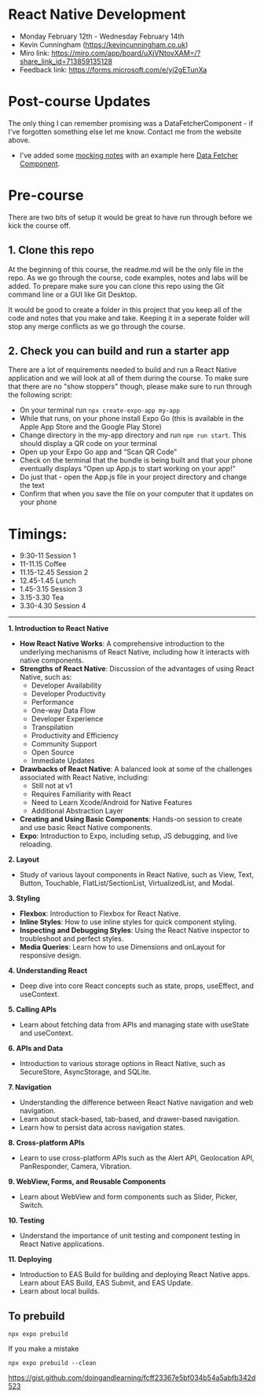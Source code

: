 # React Native Development

- Monday February 12th - Wednesday February 14th
- Kevin Cunningham (https://kevincunningham.co.uk)
- Miro link: https://miro.com/app/board/uXjVNtovXAM=/?share_link_id=713859135128
- Feedback link: https://forms.microsoft.com/e/yj2gETunXa

# Post-course Updates

The only thing I can remember promising was a DataFetcherComponent - if I've forgotten something else let me know. Contact me from the website above.

- I've added some [mocking notes](./mocking) with an example here [Data Fetcher Component](./04-testing/components/DataFetcherComponent/index.js).


# Pre-course

There are two bits of setup it would be great to have run through before we kick the course off.

## 1. Clone this repo

At the beginning of this course, the readme.md will be the only file in the repo. As we go through the course, code examples, notes and labs will be added. To prepare make sure you can clone this repo using the Git command line or a GUI like Git Desktop.

It would be good to create a folder in this project that you keep all of the code and notes that you make and take. Keeping it in a seperate folder will stop any merge conflicts as we go through the course.

## 2. Check you can build and run a starter app

There are a lot of requirements needed to build and run a React Native application and we will look at all of them during the course. To make sure that there are no "show stoppers" though, please make sure to run through the following script:

- On your terminal run `npx create-expo-app my-app`
- While that runs, on your phone install Expo Go (this is available in the Apple App Store and the Google Play Store)
- Change directory in the my-app directory and run `npm run start`. This should display a QR code on your terminal
- Open up your Expo Go app and “Scan QR Code”
- Check on the terminal that the bundle is being built and that your phone eventually displays “Open up App.js to start working on your app!”
- Do just that - open the App.js file in your project directory and change the text
- Confirm that when you save the file on your computer that it updates on your phone

# Timings:

- 9:30-11 Session 1
- 11-11.15 Coffee
- 11.15-12.45 Session 2
- 12.45-1.45 Lunch
- 1.45-3.15 Session 3
- 3.15-3.30 Tea
- 3.30-4.30 Session 4

---

**1. Introduction to React Native**

- **How React Native Works**: A comprehensive introduction to the underlying mechanisms of React Native, including how it interacts with native components.
- **Strengths of React Native**: Discussion of the advantages of using React Native, such as:
  - Developer Availability
  - Developer Productivity
  - Performance
  - One-way Data Flow
  - Developer Experience
  - Transpilation
  - Productivity and Efficiency
  - Community Support
  - Open Source
  - Immediate Updates
- **Drawbacks of React Native**: A balanced look at some of the challenges associated with React Native, including:
  - Still not at v1
  - Requires Familiarity with React
  - Need to Learn Xcode/Android for Native Features
  - Additional Abstraction Layer
- **Creating and Using Basic Components**: Hands-on session to create and use basic React Native components.
- **Expo**: Introduction to Expo, including setup, JS debugging, and live reloading.

**2. Layout**

- Study of various layout components in React Native, such as View, Text, Button, Touchable, FlatList/SectionList, VirtualizedList, and Modal.

**3. Styling**

- **Flexbox**: Introduction to Flexbox for React Native.
- **Inline Styles**: How to use inline styles for quick component styling.
- **Inspecting and Debugging Styles**: Using the React Native inspector to troubleshoot and perfect styles.
- **Media Queries**: Learn how to use Dimensions and onLayout for responsive design.

**4. Understanding React**

- Deep dive into core React concepts such as state, props, useEffect, and useContext.

**5. Calling APIs**

- Learn about fetching data from APIs and managing state with useState and useContext.

**6. APIs and Data**

- Introduction to various storage options in React Native, such as SecureStore, AsyncStorage, and SQLite.

**7. Navigation**

- Understanding the difference between React Native navigation and web navigation.
- Learn about stack-based, tab-based, and drawer-based navigation.
- Learn how to persist data across navigation states.

**8. Cross-platform APIs**

- Learn to use cross-platform APIs such as the Alert API, Geolocation API, PanResponder, Camera, Vibration.

**9. WebView, Forms, and Reusable Components**

- Learn about WebView and form components such as Slider, Picker, Switch.

**10. Testing**

- Understand the importance of unit testing and component testing in React Native applications.

**11. Deploying**

- Introduction to EAS Build for building and deploying React Native apps. Learn about EAS Build, EAS Submit, and EAS Update.
- Learn about local builds.

## To prebuild

```
npx expo prebuild
```

If you make a mistake

```
npx expo prebuild --clean
```

https://gist.github.com/doingandlearning/fcff23367e5bf034b54a5abfb342d523
